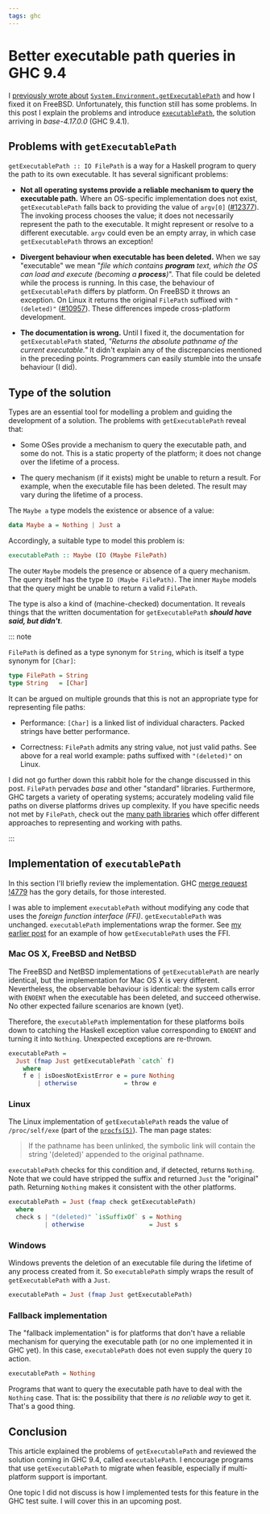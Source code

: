 ```yaml
---
tags: ghc
---
```


# Better executable path queries in GHC 9.4

I [previously wrote about][previously]
[`System.Environment.getExecutablePath`][getExecutablePath] and how
I fixed it on FreeBSD.  Unfortunately, this function still has some
problems.  In this post I explain the problems and introduce
[`executablePath`][executablePath], the solution arriving in
*base-4.17.0.0* (GHC 9.4.1).

[previously]: 2021-01-01-fixing-getExecutablePath-FreeBSD.html
[getExecutablePath]: https://downloads.haskell.org/ghc/9.4.1-alpha1/docs/html/libraries/base/System-Environment.html#v:getExecutablePath
[executablePath]: https://downloads.haskell.org/ghc/9.4.1-alpha1/docs/html/libraries/base/System-Environment.html#v:executablePath


## Problems with `getExecutablePath`

`getExecutablePath :: IO FilePath` is a way for a Haskell program to
query the path to its own executable.  It has several significant
problems:

- **Not all operating systems provide a reliable mechanism to query
  the executable path.**  Where an OS-specific implementation does
  not exist, `getExecutablePath` falls back to providing the value
  of `argv[0]` ([#12377][]).  The invoking process chooses the
  value; it does not necessarily represent the path to the
  executable.  It might represent or resolve to a different
  executable.  `argv` could even be an empty array, in which case
  `getExecutablePath` throws an exception!

- **Divergent behaviour when executable has been deleted.**  When we
  say "executable" we mean "*file which contains **program** text,
  which the OS can load and execute (becoming a **process**)*".
  That file could be deleted while the process is running.  In this
  case, the behaviour of `getExecutablePath` differs by platform.
  On FreeBSD it throws an exception.  On Linux it returns the
  original `FilePath` suffixed with `" (deleted)"` ([#10957][]).
  These differences impede cross-platform development.

- **The documentation is wrong.**  Until I fixed it, the
  documentation for `getExecutablePath` stated, *"Returns the
  absolute pathname of the current executable."*  It didn't explain
  any of the discrepancies mentioned in the preceding points.
  Programmers can easily stumble into the unsafe behaviour (I did).

[#12377]: https://gitlab.haskell.org/ghc/ghc/-/issues/12377
[#10957]: https://gitlab.haskell.org/ghc/ghc/-/issues/10957


## Type of the solution

Types are an essential tool for modelling a problem and guiding the
development of a solution.  The problems with `getExecutablePath`
reveal that:

- Some OSes provide a mechanism to query the executable path, and
  some do not.  This is a static property of the platform; it does
  not change over the lifetime of a process.

- The query mechanism (if it exists) might be unable to return a
  result.  For example, when the executable file has been deleted.
  The result may vary during the lifetime of a process.

The `Maybe a` type models the existence or absence of a value:

```haskell
data Maybe a = Nothing | Just a
```

Accordingly, a suitable type to model this problem is:

```haskell
executablePath :: Maybe (IO (Maybe FilePath)
```

The outer `Maybe` models the presence or absence of a query
mechanism.  The query itself has the type `IO (Maybe FilePath)`.
The inner `Maybe` models that the query might be unable to return
a valid `FilePath`.

The type is also a kind of (machine-checked) documentation.  It
reveals things that the written documentation for
`getExecutablePath` ***should have said, but didn't***.

::: note

`FilePath` is defined as a type synonym for `String`, which is
itself a type synonym for `[Char]`:

```haskell
type FilePath = String
type String   = [Char]
```

It can be argued on multiple grounds that this is not an appropriate
type for representing file paths:

- Performance: `[Char]` is a linked list of individual characters.
  Packed strings have better performance.

- Correctness: `FilePath` admits any string value, not just valid
  paths.  See above for a real world example: paths suffixed with
  `"(deleted)"` on Linux.

I did not go further down this rabbit hole for the change discussed
in this post.  `FilePath` pervades *base* and other "standard"
libraries.  Furthermore, GHC targets a variety of operating systems;
accurately modeling valid file paths on diverse platforms drives up
complexity.  If you have specific needs not met by `FilePath`, check
out the [many path libraries][] which offer different approaches to
representing and working with paths.

[many path libraries]: https://hackage.haskell.org/packages/search?terms=filepath

:::

## Implementation of `executablePath`

In this section I'll briefly review the implementation.  GHC
[merge request !4779][!4779] has the gory details, for those
interested.

[!4779]: https://gitlab.haskell.org/ghc/ghc/-/merge_requests/4779

I was able to implement `executablePath` without modifying any code
that uses the *foreign function interface (FFI)*.
`getExecutablePath` was unchanged.  `executablePath` implementations
wrap the former.  See [my earlier post][previously] for an example
of how `getExecutablePath` uses the FFI.

### Mac OS X, FreeBSD and NetBSD

The FreeBSD and NetBSD implementations of `getExecutablePath` are
nearly identical, but the implementation for Mac OS X is very
different.  Nevertheless, the observable behaviour is identical: the
system calls error with `ENOENT` when the executable has been
deleted, and succeed otherwise.  No other expected failure scenarios
are known (yet).

Therefore, the `executablePath` implementation for these platforms
boils down to catching the Haskell exception value corresponding to
`ENOENT` and turning it into `Nothing`.  Unexpected exceptions are
re-thrown.

```haskell
executablePath =
  Just (fmap Just getExecutablePath `catch` f)
    where
    f e | isDoesNotExistError e = pure Nothing
        | otherwise             = throw e
```

### Linux

The Linux implementation of `getExecutablePath` reads the value of
`/proc/self/exe` (part of the [`procfs(5)`][debian-procfs]).  The
man page states:

> If the pathname has been unlinked, the symbolic link will contain
> the string '(deleted)' appended to the original pathname.

[debian-procfs]: https://manpages.debian.org/buster/manpages/procfs.5.en.html

`executablePath` checks for this condition and, if detected, returns
`Nothing`.  Note that we could have stripped the suffix and returned
`Just` the "original" path.  Returning `Nothing` makes it consistent
with the other platforms.

```haskell
executablePath = Just (fmap check getExecutablePath)
  where
  check s | "(deleted)" `isSuffixOf` s = Nothing
          | otherwise                  = Just s
```


### Windows

Windows prevents the deletion of an executable file during the
lifetime of any process created from it.  So `executablePath` simply
wraps the result of `getExecutablePath` with a `Just`.

```haskell
executablePath = Just (fmap Just getExecutablePath)
```

### Fallback implementation

The "fallback implementation" is for platforms that don't have a
reliable mechanism for querying the executable path (or no one
implemented it in GHC yet).  In this case, `executablePath` does not
even supply the query `IO` action.

```haskell
executablePath = Nothing
```

Programs that want to query the executable path have to deal with
the `Nothing` case.  That is: the possibility that there *is no
reliable way* to get it.  That's a good thing.


## Conclusion

This article explained the problems of `getExecutablePath` and
reviewed the solution coming in GHC 9.4, called `executablePath`.  I
encourage programs that use `getExecutablePath` to migrate when
feasible, especially if multi-platform support is important.

One topic I did not discuss is how I implemented tests for this
feature in the GHC test suite.  I will cover this in an upcoming
post.
